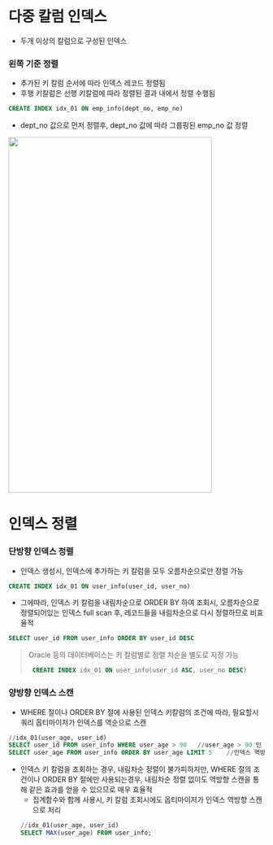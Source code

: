 # 다중 칼럼 인덱스
* 두개 이상의 칼럼으로 구성된 인덱스

### 왼쪽 기준 정렬
* 추가된 키 칼럼 순서에 따라 인덱스 레코드 정렬됨
* 후행 키칼럼은 선행 키칼럼에 따라 정렬된 결과 내에서 정렬 수행됨
```sql
CREATE INDEX idx_01 ON emp_info(dept_no, emp_no)
```
* dept_no 값으로 먼저 정렬후, dept_no 값에 따라 그룹핑된 emp_no 값 정렬   

<img src="https://user-images.githubusercontent.com/48702893/110338514-6ab3f780-806a-11eb-8622-4692663cec67.png" width="400" height="700">

<br>

# 인덱스 정렬
### 단방향 인덱스 정렬
* 인덱스 생성시, 인덱스에 추가하는 키 칼럼을 모두 오름차순으로만 정렬 가능
```sql
CREATE INDEX idx_01 ON user_info(user_id, user_no) 
```

* 그에따라, 인덱스 키 칼럼을 내림차순으로 ORDER BY 하여 조회시, 오름차순으로 정렬되어있는 인덱스 full scan 후, 레코드들을 내림차순으로 다시 정렬하므로 비효율적
```sql
SELECT user_id FROM user_info ORDER BY user_id DESC 
```  

> Oracle 등의 데이터베이스는 키 칼럼별로 정렬 차순을 별도로 지정 가능
> ```sql
>  CREATE INDEX idx_01 ON user_info(user_id ASC, user_no DESC) 
>  ```

### 양방향 인덱스 스캔
* WHERE 절이나 ORDER BY 절에 사용된 인덱스 키칼럼의 조건에 따라, 필요할시 쿼리 옵티마이저가 인덱스를 역순으로 스캔
```sql
//idx_01(user_age, user_id)
SELECT user_id FROM user_info WHERE user_age > 90	//user_age > 90 인 레코드가 user_age < 90 인 레코드보다 적으므로 인덱스 역방향 스캔하여 처리
SELECT user_age FROM user_info ORDER BY user_age LIMIT 5	//인덱스 역방향 스캔하여 5개의 레코드만 스캔
```

* 인덱스 키 칼럼을 조회하는 경우, 내림차순 정렬이 불가피하지만, WHERE 절의 조건이나 ORDER BY 절에만 사용되는경우, 내림차순 정렬 없이도 역방향 스캔을 통해 같은 효과를 얻을 수 있으므로 매우 효율적
	* 집계함수와 함께 사용시, 키 칼럼 조회시에도 옵티마이저가 인덱스 역방향 스캔으로 처리
	```sql
	//idx_01(user_age, user_id)
	SELECT MAX(user_age) FROM user_info;
	```